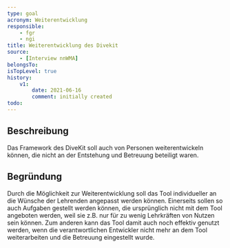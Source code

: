 ```yaml
---
type: goal
acronym: Weiterentwicklung
responsible: 
    - fgr
    - ngi
title: Weiterentwicklung des Divekit
source: 
    - [Interview nnWMA]
belongsTo: 
isTopLevel: true
history:
    v1:
        date: 2021-06-16
        comment: initially created
todo: 
---
```


## Beschreibung

Das Framework des DiveKit soll auch von Personen weiterentwickeln können, die nicht an der Entstehung und Betreuung beteiligt waren.

## Begründung

Durch die Möglichkeit zur Weiterentwicklung soll das Tool individueller an die Wünsche der Lehrenden angepasst werden können.
Einerseits sollen so auch Aufgaben gestellt werden können, die ursprünglich nicht mit dem Tool angeboten werden, 
weil sie z.B. nur für zu wenig Lehrkräften von Nutzen sein können. Zum anderen kann das Tool damit auch noch effektiv genutzt werden, wenn die verantwortlichen Entwickler 
nicht mehr an dem Tool weiterarbeiten und die Betreuung eingestellt wurde.
